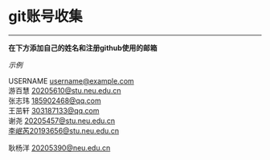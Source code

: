 # git账号收集
***  
**在下方添加自己的姓名和注册github使用的邮箱**

*示例*   

USERNAME username@example.com  
游百慧 20205610@stu.neu.edu.cn  
张志玮 185902468@qq.com  
王茁轩 303187133@qq.com  
谢尧 20205457@stu.neu.edu.cn  
李岷芮20193656@stu.neu.edu.cn  











耿杨洋   20205390@neu.edu.cn
